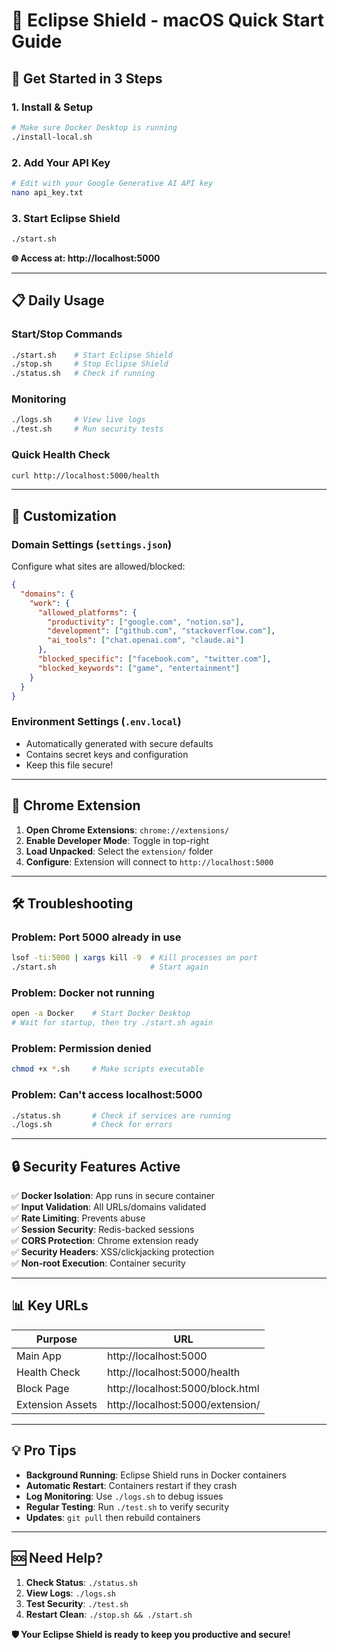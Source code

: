 # 🍎 Eclipse Shield - macOS Quick Start Guide

## 🚀 Get Started in 3 Steps

### 1. Install & Setup
```bash
# Make sure Docker Desktop is running
./install-local.sh
```

### 2. Add Your API Key
```bash
# Edit with your Google Generative AI API key
nano api_key.txt
```

### 3. Start Eclipse Shield
```bash
./start.sh
```

**🌐 Access at: http://localhost:5000**

---

## 📋 Daily Usage

### Start/Stop Commands
```bash
./start.sh    # Start Eclipse Shield
./stop.sh     # Stop Eclipse Shield
./status.sh   # Check if running
```

### Monitoring
```bash
./logs.sh     # View live logs
./test.sh     # Run security tests
```

### Quick Health Check
```bash
curl http://localhost:5000/health
```

---

## 🔧 Customization

### Domain Settings (`settings.json`)
Configure what sites are allowed/blocked:

```json
{
  "domains": {
    "work": {
      "allowed_platforms": {
        "productivity": ["google.com", "notion.so"],
        "development": ["github.com", "stackoverflow.com"],
        "ai_tools": ["chat.openai.com", "claude.ai"]
      },
      "blocked_specific": ["facebook.com", "twitter.com"],
      "blocked_keywords": ["game", "entertainment"]
    }
  }
}
```

### Environment Settings (`.env.local`)
- Automatically generated with secure defaults
- Contains secret keys and configuration
- Keep this file secure!

---

## 🔌 Chrome Extension

1. **Open Chrome Extensions**: `chrome://extensions/`
2. **Enable Developer Mode**: Toggle in top-right
3. **Load Unpacked**: Select the `extension/` folder
4. **Configure**: Extension will connect to `http://localhost:5000`

---

## 🛠️ Troubleshooting

### Problem: Port 5000 already in use
```bash
lsof -ti:5000 | xargs kill -9  # Kill processes on port
./start.sh                     # Start again
```

### Problem: Docker not running
```bash
open -a Docker    # Start Docker Desktop
# Wait for startup, then try ./start.sh again
```

### Problem: Permission denied
```bash
chmod +x *.sh     # Make scripts executable
```

### Problem: Can't access localhost:5000
```bash
./status.sh       # Check if services are running
./logs.sh         # Check for errors
```

---

## 🔒 Security Features Active

✅ **Docker Isolation**: App runs in secure container  
✅ **Input Validation**: All URLs/domains validated  
✅ **Rate Limiting**: Prevents abuse  
✅ **Session Security**: Redis-backed sessions  
✅ **CORS Protection**: Chrome extension ready  
✅ **Security Headers**: XSS/clickjacking protection  
✅ **Non-root Execution**: Container security  

---

## 📊 Key URLs

| Purpose | URL |
|---------|-----|
| Main App | http://localhost:5000 |
| Health Check | http://localhost:5000/health |
| Block Page | http://localhost:5000/block.html |
| Extension Assets | http://localhost:5000/extension/ |

---

## 💡 Pro Tips

- **Background Running**: Eclipse Shield runs in Docker containers
- **Automatic Restart**: Containers restart if they crash
- **Log Monitoring**: Use `./logs.sh` to debug issues
- **Regular Testing**: Run `./test.sh` to verify security
- **Updates**: `git pull` then rebuild containers

---

## 🆘 Need Help?

1. **Check Status**: `./status.sh`
2. **View Logs**: `./logs.sh`
3. **Test Security**: `./test.sh`
4. **Restart Clean**: `./stop.sh && ./start.sh`

**🛡️ Your Eclipse Shield is ready to keep you productive and secure!**

